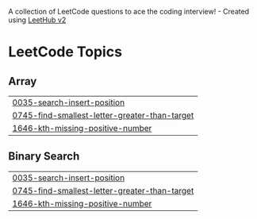 A collection of LeetCode questions to ace the coding interview! - Created using [LeetHub v2](https://github.com/arunbhardwaj/LeetHub-2.0)
<!---LeetCode Topics Start-->
# LeetCode Topics
## Array
|  |
| ------- |
| [0035-search-insert-position](https://github.com/ISankrityayan/Code/tree/master/0035-search-insert-position) |
| [0745-find-smallest-letter-greater-than-target](https://github.com/ISankrityayan/Code/tree/master/0745-find-smallest-letter-greater-than-target) |
| [1646-kth-missing-positive-number](https://github.com/ISankrityayan/Code/tree/master/1646-kth-missing-positive-number) |
## Binary Search
|  |
| ------- |
| [0035-search-insert-position](https://github.com/ISankrityayan/Code/tree/master/0035-search-insert-position) |
| [0745-find-smallest-letter-greater-than-target](https://github.com/ISankrityayan/Code/tree/master/0745-find-smallest-letter-greater-than-target) |
| [1646-kth-missing-positive-number](https://github.com/ISankrityayan/Code/tree/master/1646-kth-missing-positive-number) |
<!---LeetCode Topics End-->